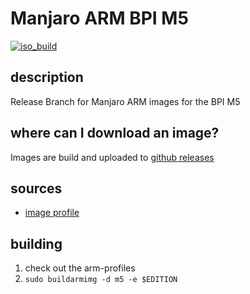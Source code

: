 # Manjaro ARM BPI M5
[![iso_build](https://github.com/manjaro-arm/m5-images/workflows/image_build_all/badge.svg)](https://github.com/manjaro-arm/m5-images/actions)

## description

Release Branch for Manjaro ARM images for the BPI M5

## where can I download an image?

Images are build and uploaded to [github releases](https://github.com/manjaro-arm/m5-images/releases)

## sources

- [image profile](https://github.com/manjaro-pinephone/arm-profiles)

## building

1. check out the arm-profiles
2. `sudo buildarmimg -d m5 -e $EDITION`
